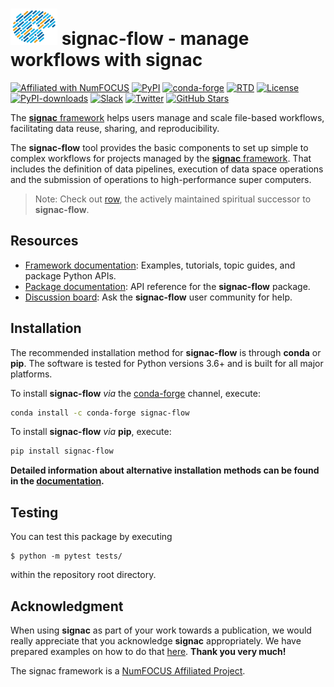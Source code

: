 # <img src="https://raw.githubusercontent.com/glotzerlab/signac-flow/main/doc/images/palette-header.png" width="75" height="58"> signac-flow - manage workflows with signac

[![Affiliated with NumFOCUS](https://img.shields.io/badge/NumFOCUS-affiliated%20project-orange.svg?style=flat&colorA=E1523D&colorB=007D8A)](https://numfocus.org/sponsored-projects/affiliated-projects)
[![PyPI](https://img.shields.io/pypi/v/signac-flow.svg)](https://pypi.org/project/signac-flow/)
[![conda-forge](https://img.shields.io/conda/vn/conda-forge/signac-flow.svg?style=flat)](https://anaconda.org/conda-forge/signac-flow)
[![RTD](https://img.shields.io/readthedocs/signac.svg?style=flat)](https://signac.readthedocs.io/)
[![License](https://img.shields.io/github/license/glotzerlab/signac-flow.svg)](https://github.com/glotzerlab/signac-flow/blob/main/LICENSE.txt)
[![PyPI-downloads](https://img.shields.io/pypi/dm/signac-flow.svg?style=flat)](https://pypistats.org/packages/signac-flow)
[![Slack](https://img.shields.io/badge/Slack-chat%20support-brightgreen.svg?style=flat&logo=slack)](https://signac.readthedocs.io/slack-invite/)
[![Twitter](https://img.shields.io/twitter/follow/signacdata?style=social)](https://twitter.com/signacdata)
[![GitHub Stars](https://img.shields.io/github/stars/glotzerlab/signac-flow?style=social)](https://github.com/glotzerlab/signac-flow/)

The [**signac** framework](https://signac.readthedocs.io/) helps users manage and scale file-based workflows, facilitating data reuse, sharing, and reproducibility.

The **signac-flow** tool provides the basic components to set up simple to complex workflows for projects managed by the [**signac** framework](https://signac.readthedocs.io/).
That includes the definition of data pipelines, execution of data space operations and the submission of operations to high-performance super computers.

> Note: Check out [row](https://row.readthedocs.io), the actively maintained spiritual successor to **signac-flow**.

## Resources

- [Framework documentation](https://signac.readthedocs.io/):
  Examples, tutorials, topic guides, and package Python APIs.
- [Package documentation](https://signac.readthedocs.io/projects/flow/):
  API reference for the **signac-flow** package.
- [Discussion board](https://github.com/glotzerlab/signac-flow/discussions/):
  Ask the **signac-flow** user community for help.

## Installation

The recommended installation method for **signac-flow** is through **conda** or **pip**.
The software is tested for Python versions 3.6+ and is built for all major platforms.

To install **signac-flow** *via* the [conda-forge](https://conda-forge.github.io/) channel, execute:

```bash
conda install -c conda-forge signac-flow
```

To install **signac-flow** *via* **pip**, execute:

```bash
pip install signac-flow
```

**Detailed information about alternative installation methods can be found in the [documentation](https://signac.readthedocs.io/en/latest/installation.html).**


## Testing

You can test this package by executing

    $ python -m pytest tests/

within the repository root directory.


## Acknowledgment

When using **signac** as part of your work towards a publication, we would really appreciate that you acknowledge **signac** appropriately.
We have prepared examples on how to do that [here](https://signac.readthedocs.io/en/latest/acknowledge.html).
**Thank you very much!**

The signac framework is a [NumFOCUS Affiliated Project](https://numfocus.org/sponsored-projects/affiliated-projects).
